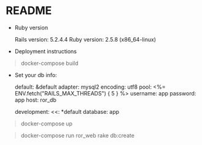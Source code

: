 # README

* Ruby version

    Rails version: 5.2.4.4
    Ruby version: 2.5.8 (x86_64-linux)

* Deployment instructions

> docker-compose build

* Set your db info:

    default: &default
    adapter: mysql2
    encoding: utf8
    pool: <%= ENV.fetch("RAILS_MAX_THREADS") { 5 } %>
    username: app
    password: app
    host: ror_db

    development:
    <<: *default
    database: app

> docker-compose up

> docker-compose run ror_web rake db:create